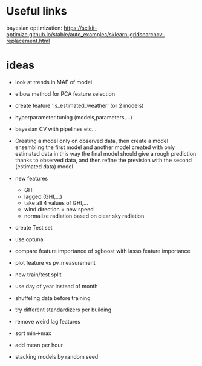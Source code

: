 # Useful links
bayesian optimization:
https://scikit-optimize.github.io/stable/auto_examples/sklearn-gridsearchcv-replacement.html

# ideas
- look at trends in MAE of model
- elbow method for PCA feature selection
- create feature 'is_estimated_weather' (or 2 models)
- hyperparameter tuning (models,parameters,...)
- bayesian CV with pipelines etc...
- Creating a model only on observed data, then create a model ensembling the first model and another model created with only estimated data
in this way the final model should give a rough prediction thanks to observed data, and then refine the prevision with the second (estimated data) model



- new features
    - GHI
    - lagged (GHI,...)
    - take all 4 values of GHI,...
    - wind direction + new speed
    - normalize radiation based on clear sky radiation

- create Test set 
- use optuna
- compare feature importance of xgboost with lasso feature importance

- plot feature vs pv_measurement
- new train/test split
- use day of year instead of month
- shuffeling data before training

- try different standardizers per building
    



- remove weird lag features
- sort min->max
- add mean per hour


- stacking models by random seed